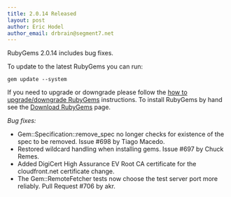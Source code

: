 ```yaml
---
title: 2.0.14 Released
layout: post
author: Eric Hodel
author_email: drbrain@segment7.net
---
```


RubyGems 2.0.14 includes bug fixes.

To update to the latest RubyGems you can run:

    gem update --system

If you need to upgrade or downgrade please follow the [how to upgrade/downgrade
RubyGems][upgrading] instructions.  To install RubyGems by hand see the
[Download RubyGems][download] page.

_Bug fixes:_

* Gem::Specification::remove_spec no longer checks for existence of the spec to be removed.  Issue #698 by Tiago Macedo.
* Restored wildcard handling when installing gems.  Issue #697 by Chuck Remes.
* Added DigiCert High Assurance EV Root CA certificate for the cloudfront.net certificate change.
* The Gem::RemoteFetcher tests now choose the test server port more reliably. Pull Request #706 by akr.


[download]: https://rubygems.org/pages/download
[upgrading]: http://rubygems.rubyforge.org/rubygems-update/UPGRADING_rdoc.html

